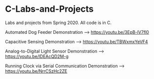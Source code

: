 # C-Labs-and-Projects
Labs and projects from Spring 2020. All code is in C.

Automated Dog Feeder Demonstration --> https://youtu.be/3EpB-lV7fl0

Capacitive Sensing Demonstration --> https://youtu.be/TBWxmxYeVF4

Analog-to-Digital Light Sensor Demonstration --> https://youtu.be/lDEAcQD2M-g

Running Clock via Serial Communication Demonstration --> https://youtu.be/NrrCSzHc2ZE
